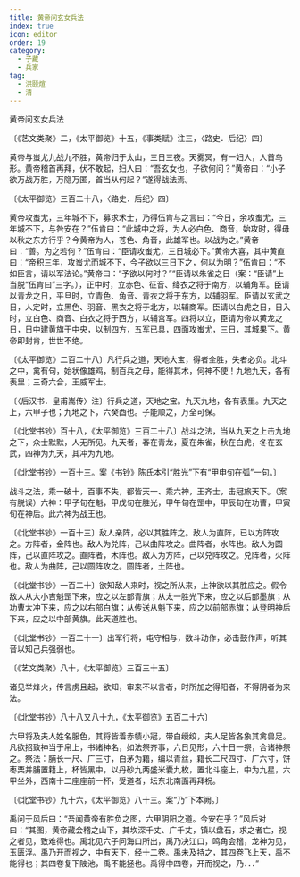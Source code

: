 ```yaml
---
title: 黄帝问玄女兵法
index: true
icon: editor
order: 19
category:
  - 子藏
  - 兵家
tag:
  - 洪颐煊
  - 清
---
```


黄帝问玄女兵法  

〔《艺文类聚》二，《太平御览》十五，《事类赋》注三，〈路史．后纪〉四〕  

黄帝与蚩尤九战九不胜，黄帝归于太山，三日三夜。天雾冥，有一妇人，人首鸟形。黄帝稽首再拜，伏不敢起，妇人曰：“吾玄女也，子欲何问？”黄帝曰：“小子欲万战万胜，万隐万匿，首当从何起？”遂得战法焉。  

〔《太平御览》三百二十八，〈路史．后纪〉四〕  

黄帝攻蚩尤，三年城不下，募求术士，乃得伍肯与之言曰：“今日，余攻蚩尤，三年城不下，与咎安在？”伍肯曰：“此城中之将，为人必白色、商音，始攻时，得毋以秋之东方行乎？今黄帝为人，苍色、角音，此雄军也。以战为之。”黄帝曰：“善。为之若何？”伍肯曰：“臣请攻蚩尤，三日城必下。”黄帝大喜，其中黄直曰：“帝积三年，攻蚩尤而城不下，今子欲以三日下之，何以为明？”伍肯曰：“不如臣言，请以军法论。”黄帝曰：“予欲以何时？”“臣请以朱雀之日（案：“臣请”上当脱“伍肯曰”三字。），正中时，立赤色、征音、绛衣之将于南方，以辅角军。臣请以青龙之日，平旦时，立青色、角音、青衣之将于东方，以辅羽军。臣请以玄武之日，人定时，立黑色、羽音、黑衣之将于北方，以辅商军。臣请以白虎之日，日入时，立白色、商音、白衣之将于西方，以辅宫军。四将以立，臣请为帝以黄龙之日，日中建黄旗于中央，以制四方，五军已具，四面攻蚩尤，三日，其城果下。黄帝即封肯，世世不绝。  

〔《太平御览》二百二十八〕凡行兵之道，天地大宝，得者全胜，失者必负。北斗之中，禽有句，始状像雄鸡，制百兵之毋，能得其术，何神不使！九地九天，各有表里；三奇六合，王威军士。  

〔〈后汉书．皇甫嵩传〉注〕行兵之道，天地之宝。九天九地，各有表里。九天之上，六甲子也；九地之下，六癸酉也。子能顺之，万全可保。  

〔《北堂书钞》百十八，《太平御览》三百二十八〕战斗之法，当从九天之上击九地之下，众士默默，人无所见。九天者，春在青龙，夏在朱雀，秋在白虎，冬在玄武，四神为九天，其冲为九地。  

〔《北堂书钞》一百十三。案《书钞》陈氏本引“胜光”下有“甲申旬在弧”一句。〕  

战斗之法，乘一破十，百事不失，都皆天一、乘六神，王齐士，击冠旅天下。（案有脱误）六神：甲子旬在魁，甲戊旬在胜光，甲午旬在罡中，甲辰旬在功曹，甲寅旬在神后。此六神为战王也。  

〔《北堂书钞》一百十三〕敌人亲阵，必以其胜阵之。敌人为直阵，已以方阵攻之。方阵者，金阵也。敌人为兑阵，己以曲阵攻之。曲阵者，水阵也。敌人为圆阵，己以直阵攻之。直阵者，木阵也。敌人为方阵，己以兑阵攻之。兑阵者，火阵也。敌人为曲阵，己以圆阵攻之。圆阵者，土阵也。  

〔《北堂书钞》一百二十〕欲知敌人来时，视之所从来，上神欲以其胜应之。假令敌人从大小吉魁罡下来，应之以左部青旗；从太一胜光下来，应之以后部墨旗；从功曹太冲下来，应之以右部白旗；从传送从魁下来，应之以前部赤旗；从登明神后下来，应之以中部黄旗。此天道胜也。  

〔《北堂书钞》一百二十一〕出军行将，屯守相与，数斗动作，必击鼓作声，听其音以知己兵强弱也。  

〔《艺文类聚》八十，《太平御览》三百三十五〕  

诸见举烽火，传言虏且起，欲知，审来不以言者，时所加之得阳者，不得阴者为来法。  

〔《北堂书钞》八十八又八十九，《太平御览》五百二十六〕  

六甲将及夫人姓名服色，其将皆着赤帻小冠，带白绶绞，夫人足皆各象其禽兽足。凡欲招致神当于帛上，书诸神名，如法祭齐事，六日见形，六十日一祭，合诸神祭之。祭法：脯长一尺、广三寸，白茅为籍，编以青丝，籍长二尺四寸、广六寸，饼枣栗并脯置籍上，杯皆黑中，以丹砂九两盛米囊九枚，置北斗座上，中为九星，六甲坐外，西南十二座座前一杯，受道者，坛东北南面再拜祝。  

〔《北堂书钞》九十六，《太平御览》八十三。案“乃”下本阙。〕  

禹问于风后曰：“吾闻黄帝有胜负之图，六甲阴阳之道。今安在乎？”风后对曰：“其图，黄帝藏会稽之山下，其坎深千丈、广千丈，镇以盘石，求之者亡，视之者见，致难得也。禹北见六子问海口所出，禹乃决江口，鸣角会稽，龙神为见，玉匮浮。禹乃开而视之，中有天下，经十二卷。禹未及持之，其四卷飞上天，禹不能得也；其四卷复下陂池，禹不能拯也。禹得中四卷，开而视之，乃．．．”  
